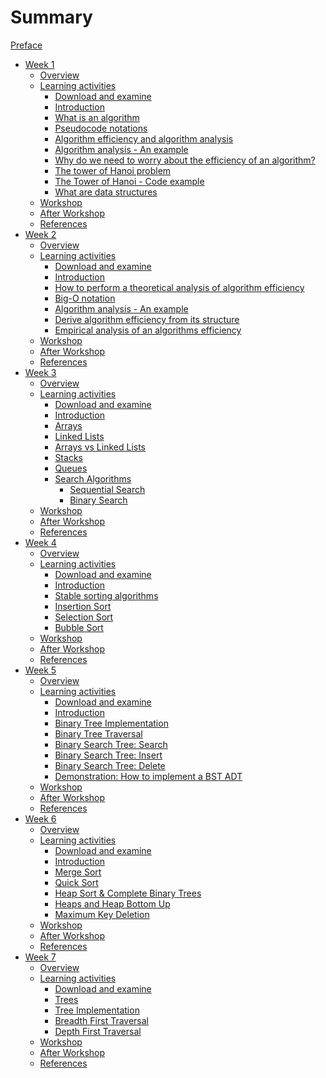 # Summary

[Preface](./preface.md)
- [Week 1](.week_1/preface.md)
    - [Overview]()
    - [Learning activities](./week_1/1-2.md)
        - [Download and examine]()
        - [Introduction](./week_1/1-2-2.md)
        - [What is an algorithm](./week_1/1-2-3.md)
        - [Pseudocode notations](./week_1/1-2-4.md)
        - [Algorithm efficiency and algorithm analysis](./week_1/1-2-5.md)
        - [Algorithm analysis - An example](./week_1/1-2-6.md)
        - [Why do we need to worry about the efficiency of an algorithm?](./week_1/1-2-7.md)
        - [The tower of Hanoi problem](./week_1/1-2-8.md)
        - [The Tower of Hanoi - Code example](./week_1/1-2-9.md)
        - [What are data structures](./week_1/1-2-10.md)
    - [Workshop]()
    - [After Workshop]()
    - [References](./week_1/module-references.md)
- [Week 2](.week_2/preface.md)
    - [Overview]()
    - [Learning activities](./week_2/2-2.md)
        - [Download and examine]()
        - [Introduction](./week_2/2-2-2.md)
        - [How to perform a theoretical analysis of algorithm efficiency](./week_2/2-2-3.md)
        - [Big-O notation](./week_2/2-2-4.md)
        - [Algorithm analysis - An example](./week_2/2-2-5.md)
        - [Derive algorithm efficiency from its structure](./week_2/2-2-6.md)
        - [Empirical analysis of an algorithms efficiency](./week_2/2-2-7.md)
    - [Workshop]()
    - [After Workshop]()
    - [References](./week_2/module-references.md)
- [Week 3](.week_3/preface.md)
    - [Overview]()
    - [Learning activities](./week_3/3-2.md)
        - [Download and examine]()
        - [Introduction](./week_3/3-2-2.md)
        - [Arrays](./week_3/3-2-3.md)
        - [Linked Lists](./week_3/3-2-4.md)
        - [Arrays vs Linked Lists](./week_3/3-2-5.md)
        - [Stacks](./week_3/3-2-6.md)
        - [Queues](./week_3/3-2-7.md)
        - [Search Algorithms](./week_3/3-2-8.md)
            - [Sequential Search](./week_3/3-2-8-1.md)
            - [Binary Search](./week_3/3-2-8-3.md)
    - [Workshop]()
    - [After Workshop]()
    - [References](./week_3/module-references.md)
- [Week 4](.week_4/preface.md)
    - [Overview]()
    - [Learning activities](./week_4/4-2.md)
        - [Download and examine]()
        - [Introduction](./week_4/4-2-2.md)
        - [Stable sorting algorithms](./week_4/4-2-3.md)
        - [Insertion Sort](./week_4/4-2-4.md)
        - [Selection Sort](./week_4/4-2-5.md)
        - [Bubble Sort](./week_4/4-2-6.md)
    - [Workshop]()
    - [After Workshop]()
    - [References](./week_4/module-references.md)
- [Week 5](.week_5/preface.md)
    - [Overview]()
    - [Learning activities](./week_5/5-2.md)
        - [Download and examine]()
        - [Introduction](./week_5/5-2-2.md)
        - [Binary Tree Implementation](./week_5/5-2-3.md)
        - [Binary Tree Traversal](./week_5/5-2-4.md)
        - [Binary Search Tree: Search](./week_5/5-2-5.md)
        - [Binary Search Tree: Insert](./week_5/5-2-6.md)
        - [Binary Search Tree: Delete](./week_5/5-2-7.md)
        - [Demonstration: How to implement a BST ADT]()
    - [Workshop]()
    - [After Workshop]()
    - [References](./week_5/module-references.md)
- [Week 6](.week_6/preface.md)
    - [Overview]()
    - [Learning activities](./week_6/6-2.md)
        - [Download and examine]()
        - [Introduction](./week_6/6-2-2.md)
        - [Merge Sort](./week_6/6-2-3.md)
        - [Quick Sort](./week_6/6-2-6.md)
        - [Heap Sort & Complete Binary Trees](./week_6/6-2-9.md)
        - [Heaps and Heap Bottom Up](./week_6/6-2-10.md)
        - [Maximum Key Deletion](./week_6/6-2-11.md)
    - [Workshop]()
    - [After Workshop]()
    - [References](./week_6/module-references.md)
- [Week 7](.week_7/preface.md)
    - [Overview]()
    - [Learning activities](./week_7/7-2.md)
        - [Download and examine]()
        - [Trees](./week_7/7-2-2.md)
        - [Tree Implementation](./week_7/7-2-3.md)
        - [Breadth First Traversal](./week_7/7-2-4.md)
        - [Depth First Traversal](./week_7/7-2-5.md)
    - [Workshop]()
    - [After Workshop]()
    - [References](./week_7/module-references.md)
